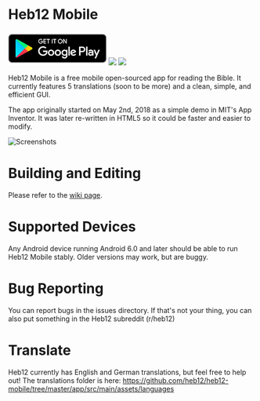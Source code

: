 # Heb12 Mobile
[![](https://github.com/heb12/heb12.github.io/blob/master/mobile/playstore.png?raw=true)](https://play.google.com/store/apps/details?id=com.heb12.heb12)
[![](https://heb12.ml/mobile/amazon2.png)](https://www.amazon.com/pufflegamerz-Heb12-Bible/dp/B07SDL9VSR/ref=sr_1_1?keywords=heb12&qid=1558971521&s=gateway&sr=8-1)
[![](https://gitlab.com/fdroid/artwork/raw/c0896bd7ac2b4c1578fba4a943dd90c12d0d5426/fdroid-logo-2015/available-on-fdroid.svg)](https://f-droid.org/packages/com.heb12.heb12/)

Heb12 Mobile is a free mobile open-sourced app for reading the Bible. It currently features 5 translations (soon to be more) and a clean, simple, and efficient GUI.

The app originally started on May 2nd, 2018 as a simple demo in MIT's App Inventor. It was later re-written in HTML5 so it could be faster and easier to modify.

![Screenshots](https://raw.githubusercontent.com/heb12/heb12-mobile/master/screenshots.png)
# Building and Editing
Please refer to the [wiki page](https://github.com/heb12/heb12-mobile/wiki/Development).

# Supported Devices
Any Android device running Android 6.0 and later should be able to run Heb12 Mobile stably. Older versions may work, but are buggy.

# Bug Reporting
You can report bugs in the issues directory. If that's not your thing, you can also put something in the Heb12 subreddit (r/heb12)

# Translate
Heb12 currently has English and German translations, but feel free to help out! The translations folder is here: https://github.com/heb12/heb12-mobile/tree/master/app/src/main/assets/languages
